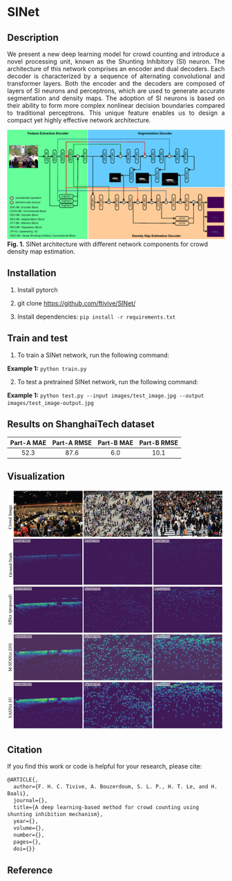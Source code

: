 # SINet
## Description
<div align="justify">
We present a new deep learning model for crowd counting and introduce a novel processing unit, known as the Shunting Inhibitory (SI) neuron. The architecture of this network comprises an encoder and dual decoders. Each decoder is characterized by a sequence of alternating convolutional and transformer layers. Both the encoder and the decoders are composed of layers of SI neurons and perceptrons, which are used to generate accurate segmentation and density maps. The adoption of SI neurons is based on their ability to form more complex nonlinear decision boundaries compared to traditional perceptrons. This unique feature enables us to design a compact yet highly effective network architecture.
</div>



![alt_text](./assets/model.png)
**Fig. 1.** SINet architecture with different network components for crowd density map estimation.


## Installation
1. Install pytorch

2. git clone https://github.com/ftivive/SINet/

3. Install dependencies: `pip install -r requirements.txt`





## Train and test
1. To train a SINet network, run the following command:

**Example 1:** `python train.py`

2. To test a pretrained SINet network, run the following command:

**Example 1:** `python test.py --input images/test_image.jpg --output images/test_image-output.jpg`




## Results on ShanghaiTech dataset
| **Part-A MAE** | **Part-A RMSE** | **Part-B MAE** | **Part-B RMSE** |
|:------------:|:-------------:|:------------:|:-------------:|
| 52.3    | 87.6      | 6.0      | 10.1       |




## Visualization
![alt_text](./assets/visualization.png)

## Citation
If you find this work or code is helpful for your research, please cite:
```
@ARTICLE{,
  author={F. H. C. Tivive, A. Bouzerdoum, S. L. P., H. T. Le, and H. Baali},
  journal={}, 
  title={A deep learning-based method for crowd counting using shunting inhibition mechanism}, 
  year={},
  volume={},
  number={},
  pages={},
  doi={}}
  ```
## Reference

